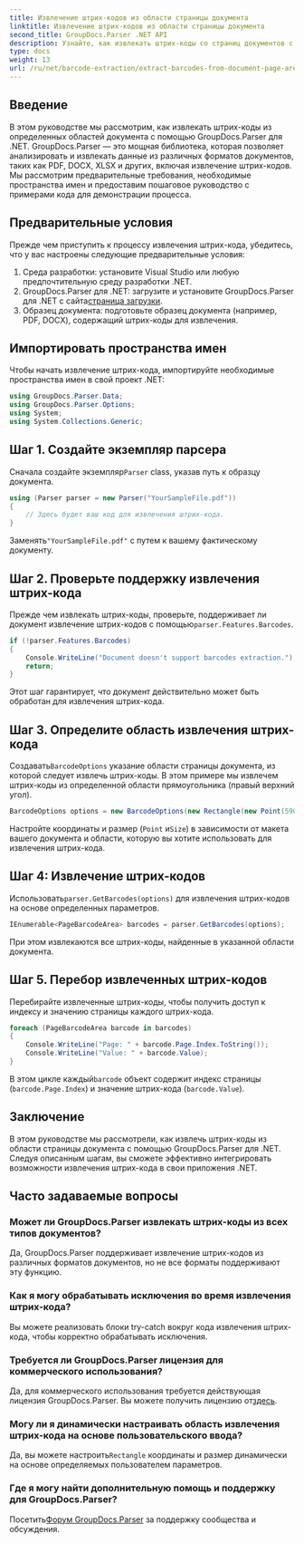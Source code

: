 ```yaml
---
title: Извлечение штрих-кодов из области страницы документа
linktitle: Извлечение штрих-кодов из области страницы документа
second_title: GroupDocs.Parser .NET API
description: Узнайте, как извлекать штрих-коды со страниц документов с помощью GroupDocs.Parser для .NET. Расширьте свои возможности обработки документов с помощью этого пошагового руководства.
type: docs
weight: 13
url: /ru/net/barcode-extraction/extract-barcodes-from-document-page-area/
---
```

## Введение
В этом руководстве мы рассмотрим, как извлекать штрих-коды из определенных областей документа с помощью GroupDocs.Parser для .NET. GroupDocs.Parser — это мощная библиотека, которая позволяет анализировать и извлекать данные из различных форматов документов, таких как PDF, DOCX, XLSX и других, включая извлечение штрих-кодов. Мы рассмотрим предварительные требования, необходимые пространства имен и предоставим пошаговое руководство с примерами кода для демонстрации процесса.
## Предварительные условия
Прежде чем приступить к процессу извлечения штрих-кода, убедитесь, что у вас настроены следующие предварительные условия:
1. Среда разработки: установите Visual Studio или любую предпочтительную среду разработки .NET.
2.  GroupDocs.Parser для .NET: загрузите и установите GroupDocs.Parser для .NET с сайта[страница загрузки](https://releases.groupdocs.com/parser/net/).
3. Образец документа: подготовьте образец документа (например, PDF, DOCX), содержащий штрих-коды для извлечения.

## Импортировать пространства имен
Чтобы начать извлечение штрих-кода, импортируйте необходимые пространства имен в свой проект .NET:
```csharp
using GroupDocs.Parser.Data;
using GroupDocs.Parser.Options;
using System;
using System.Collections.Generic;
```
## Шаг 1. Создайте экземпляр парсера
 Сначала создайте экземпляр`Parser` class, указав путь к образцу документа.
```csharp
using (Parser parser = new Parser("YourSampleFile.pdf"))
{
    // Здесь будет ваш код для извлечения штрих-кода.
}
```
 Заменять`"YourSampleFile.pdf"` с путем к вашему фактическому документу.
## Шаг 2. Проверьте поддержку извлечения штрих-кода
 Прежде чем извлекать штрих-коды, проверьте, поддерживает ли документ извлечение штрих-кодов с помощью`parser.Features.Barcodes`.
```csharp
if (!parser.Features.Barcodes)
{
    Console.WriteLine("Document doesn't support barcodes extraction.");
    return;
}
```
Этот шаг гарантирует, что документ действительно может быть обработан для извлечения штрих-кода.
## Шаг 3. Определите область извлечения штрих-кода
 Создавать`BarcodeOptions` указание области страницы документа, из которой следует извлечь штрих-коды. В этом примере мы извлечем штрих-коды из определенной области прямоугольника (правый верхний угол).
```csharp
BarcodeOptions options = new BarcodeOptions(new Rectangle(new Point(590, 80), new Size(150, 150)));
```
Настройте координаты и размер (`Point` и`Size`) в зависимости от макета вашего документа и области, которую вы хотите использовать для извлечения штрих-кода.
## Шаг 4: Извлечение штрих-кодов
 Использовать`parser.GetBarcodes(options)` для извлечения штрих-кодов на основе определенных параметров.
```csharp
IEnumerable<PageBarcodeArea> barcodes = parser.GetBarcodes(options);
```
При этом извлекаются все штрих-коды, найденные в указанной области документа.
## Шаг 5. Перебор извлеченных штрих-кодов
Перебирайте извлеченные штрих-коды, чтобы получить доступ к индексу и значению страницы каждого штрих-кода.
```csharp
foreach (PageBarcodeArea barcode in barcodes)
{
    Console.WriteLine("Page: " + barcode.Page.Index.ToString());
    Console.WriteLine("Value: " + barcode.Value);
}
```
 В этом цикле каждый`barcode` объект содержит индекс страницы (`barcode.Page.Index`) и значение штрих-кода (`barcode.Value`).

## Заключение
В этом руководстве мы рассмотрели, как извлечь штрих-коды из области страницы документа с помощью GroupDocs.Parser для .NET. Следуя описанным шагам, вы сможете эффективно интегрировать возможности извлечения штрих-кода в свои приложения .NET.

## Часто задаваемые вопросы
### Может ли GroupDocs.Parser извлекать штрих-коды из всех типов документов?
Да, GroupDocs.Parser поддерживает извлечение штрих-кодов из различных форматов документов, но не все форматы поддерживают эту функцию.
### Как я могу обрабатывать исключения во время извлечения штрих-кода?
Вы можете реализовать блоки try-catch вокруг кода извлечения штрих-кода, чтобы корректно обрабатывать исключения.
### Требуется ли GroupDocs.Parser лицензия для коммерческого использования?
Да, для коммерческого использования требуется действующая лицензия GroupDocs.Parser. Вы можете получить лицензию от[здесь](https://purchase.groupdocs.com/buy).
### Могу ли я динамически настраивать область извлечения штрих-кода на основе пользовательского ввода?
 Да, вы можете настроить`Rectangle` координаты и размер динамически на основе определяемых пользователем параметров.
### Где я могу найти дополнительную помощь и поддержку для GroupDocs.Parser?
 Посетить[Форум GroupDocs.Parser](https://forum.groupdocs.com/c/parser/17) за поддержку сообщества и обсуждения.